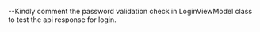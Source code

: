 --Kindly comment the password validation check in LoginViewModel class to test the api response for login.
